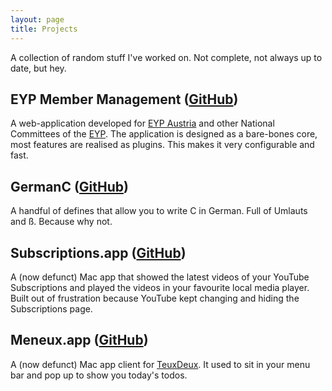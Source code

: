 ```yaml
---
layout: page
title: Projects
---
```


A collection of random stuff I've worked on. Not complete, not always up to date, but hey.

## EYP Member Management ([GitHub](https://github.com/eyp-developers/eyp-member-database))

A web-application developed for [EYP Austria](http://www.eypaustria.org) and other National Committees of the [EYP](http://eyp.org). The application is designed as a bare-bones core, most features are realised as plugins. This makes it very configurable and fast.

## GermanC ([GitHub](https://github.com/davidrauch/GermanC))

A handful of defines that allow you to write C in German. Full of Umlauts and ß. Because why not.

## Subscriptions.app ([GitHub](https://github.com/davidrauch/Subscriptions))

A (now defunct) Mac app that showed the latest videos of your YouTube Subscriptions and played the videos in your favourite local media player. Built out of frustration because YouTube kept changing and hiding the Subscriptions page.

## Meneux.app ([GitHub](https://github.com/davidrauch/Meneux))

A (now defunct) Mac app client for [TeuxDeux](https://teuxdeux.com). It used to sit in your menu bar and pop up to show you today's todos.